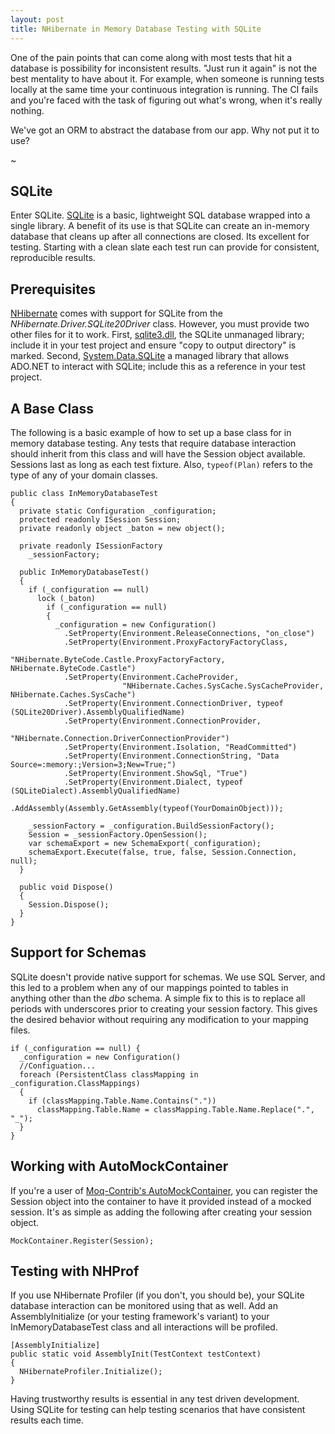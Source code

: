 ```yaml
---
layout: post
title: NHibernate in Memory Database Testing with SQLite
---
```


One of the pain points that can come along with most tests that hit a database
is possibility for inconsistent results. "Just run it again" is not the best
mentality to have about it. For example, when someone is running tests locally
at the same time your continuous integration is running. The CI fails and you're
faced with the task of figuring out what's wrong, when it's really nothing.

We've got an ORM to abstract the database from our app. Why not put it to use?

~

SQLite
---

Enter SQLite. [SQLite][sqlite] is a basic, lightweight SQL database wrapped
into a single library. A benefit of its use is that SQLite can create an
in-memory database that cleans up after all connections are closed. Its
excellent for testing. Starting with a clean slate each test run can provide
for consistent, reproducible results.

Prerequisites
---

[NHibernate][nhforge] comes with support for SQLite from the
*NHibernate.Driver.SQLite20Driver* class.  However, you must provide two other
files for it to work. First, [sqlite3.dll][sqlitedll], the SQLite unmanaged
library; include it in your test project and ensure "copy to output directory"
is marked.  Second, [System.Data.SQLite][sqlitemanaged] a managed library that
allows ADO.NET to interact with SQLite; include this as a reference in your test
project.

A Base Class
---

The following is a basic example of how to set up a base class for in memory
database testing. Any tests that require database interaction should inherit
from this class and will have the Session object available. Sessions last as
long as each test fixture. Also, `typeof(Plan)` refers to the type of any of
your domain classes.

    public class InMemoryDatabaseTest
    {
      private static Configuration _configuration;
      protected readonly ISession Session;
      private readonly object _baton = new object();

      private readonly ISessionFactory
        _sessionFactory;

      public InMemoryDatabaseTest()
      {
        if (_configuration == null)
          lock (_baton)
            if (_configuration == null)
            {
              _configuration = new Configuration()
                .SetProperty(Environment.ReleaseConnections, "on_close")
                .SetProperty(Environment.ProxyFactoryFactoryClass,
                             "NHibernate.ByteCode.Castle.ProxyFactoryFactory, NHibernate.ByteCode.Castle")
                .SetProperty(Environment.CacheProvider,
                             "NHibernate.Caches.SysCache.SysCacheProvider, NHibernate.Caches.SysCache")
                .SetProperty(Environment.ConnectionDriver, typeof (SQLite20Driver).AssemblyQualifiedName)
                .SetProperty(Environment.ConnectionProvider,
                             "NHibernate.Connection.DriverConnectionProvider")
                .SetProperty(Environment.Isolation, "ReadCommitted")
                .SetProperty(Environment.ConnectionString, "Data Source=:memory:;Version=3;New=True;")
                .SetProperty(Environment.ShowSql, "True")
                .SetProperty(Environment.Dialect, typeof (SQLiteDialect).AssemblyQualifiedName)
                .AddAssembly(Assembly.GetAssembly(typeof(YourDomainObject)));

        _sessionFactory = _configuration.BuildSessionFactory();
        Session = _sessionFactory.OpenSession();
        var schemaExport = new SchemaExport(_configuration);
        schemaExport.Execute(false, true, false, Session.Connection, null);
      }

      public void Dispose()
      {
        Session.Dispose();
      }
    }


Support for Schemas
---

SQLite doesn't provide native support for schemas. We use SQL Server, and this
led to a problem when any of our mappings pointed to tables in anything other
than the *dbo* schema. A simple fix to this is to replace all periods with
underscores prior to creating your session factory. This gives the desired
behavior without requiring any modification to your mapping files. 

    if (_configuration == null) {
      _configuration = new Configuration()
      //Configuation...
      foreach (PersistentClass classMapping in _configuration.ClassMappings)
      {
        if (classMapping.Table.Name.Contains("."))
          classMapping.Table.Name = classMapping.Table.Name.Replace(".", "_");
      }
    }

Working with AutoMockContainer
---

If you're a user of [Moq-Contrib's AutoMockContainer][moqcontrib], you can
register the Session object into the container to have it provided instead of a
mocked session. It's as simple as adding the following after creating your
session object.

    MockContainer.Register(Session); 

Testing with NHProf
---

If you use NHibernate Profiler (if you don't, you should be), your SQLite
database interaction can be monitored using that as well. Add an
AssemblyInitialize (or your testing framework's variant) to your
InMemoryDatabaseTest class and all interactions will be profiled.

    [AssemblyInitialize]
    public static void AssemblyInit(TestContext testContext)
    {
      NHibernateProfiler.Initialize(); 
    } 

Having trustworthy results is essential in any test driven development.  Using
SQLite for testing can help testing scenarios that have consistent results
each time.

[sqlite]:http://www.sqlite.org/  
[moqcontrib]:http://code.google.com/p/moq-contrib/ 
[sqlitemanaged]:http://sqlite.phxsoftware.com/
[nhforge]:http://nhforge.org/
[sqlitedll]:http://www.sqlite.org/download.html


